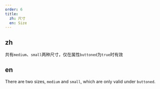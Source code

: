 ```yaml
---
order: 6
title:
  zh: 尺寸
  en: Size
---
```


## zh

共有`medium`、`small`两种尺寸，仅在属性`buttoned`为`true`时有效

## en

There are two sizes, `medium` and `small`, which are only valid under `buttoned`.
